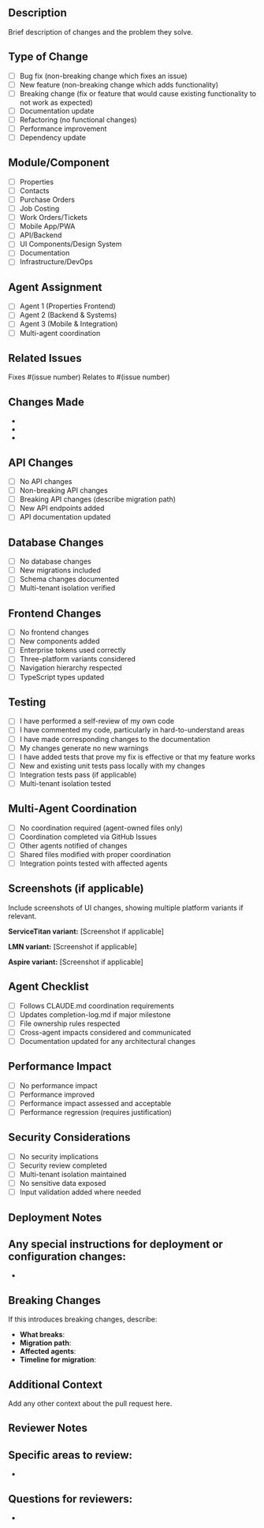 ## Description
Brief description of changes and the problem they solve.

## Type of Change
- [ ] Bug fix (non-breaking change which fixes an issue)
- [ ] New feature (non-breaking change which adds functionality)
- [ ] Breaking change (fix or feature that would cause existing functionality to not work as expected)
- [ ] Documentation update
- [ ] Refactoring (no functional changes)
- [ ] Performance improvement
- [ ] Dependency update

## Module/Component
- [ ] Properties
- [ ] Contacts
- [ ] Purchase Orders
- [ ] Job Costing
- [ ] Work Orders/Tickets
- [ ] Mobile App/PWA
- [ ] API/Backend
- [ ] UI Components/Design System
- [ ] Documentation
- [ ] Infrastructure/DevOps

## Agent Assignment
- [ ] Agent 1 (Properties Frontend)
- [ ] Agent 2 (Backend & Systems)
- [ ] Agent 3 (Mobile & Integration)
- [ ] Multi-agent coordination

## Related Issues
Fixes #(issue number)
Relates to #(issue number)

## Changes Made
- 
- 
- 

## API Changes
- [ ] No API changes
- [ ] Non-breaking API changes
- [ ] Breaking API changes (describe migration path)
- [ ] New API endpoints added
- [ ] API documentation updated

## Database Changes
- [ ] No database changes
- [ ] New migrations included
- [ ] Schema changes documented
- [ ] Multi-tenant isolation verified

## Frontend Changes
- [ ] No frontend changes
- [ ] New components added
- [ ] Enterprise tokens used correctly
- [ ] Three-platform variants considered
- [ ] Navigation hierarchy respected
- [ ] TypeScript types updated

## Testing
- [ ] I have performed a self-review of my own code
- [ ] I have commented my code, particularly in hard-to-understand areas
- [ ] I have made corresponding changes to the documentation
- [ ] My changes generate no new warnings
- [ ] I have added tests that prove my fix is effective or that my feature works
- [ ] New and existing unit tests pass locally with my changes
- [ ] Integration tests pass (if applicable)
- [ ] Multi-tenant isolation tested

## Multi-Agent Coordination
- [ ] No coordination required (agent-owned files only)
- [ ] Coordination completed via GitHub Issues
- [ ] Other agents notified of changes
- [ ] Shared files modified with proper coordination
- [ ] Integration points tested with affected agents

## Screenshots (if applicable)
Include screenshots of UI changes, showing multiple platform variants if relevant.

**ServiceTitan variant:**
[Screenshot if applicable]

**LMN variant:**
[Screenshot if applicable]

**Aspire variant:**
[Screenshot if applicable]

## Agent Checklist
- [ ] Follows CLAUDE.md coordination requirements
- [ ] Updates completion-log.md if major milestone
- [ ] File ownership rules respected
- [ ] Cross-agent impacts considered and communicated
- [ ] Documentation updated for any architectural changes

## Performance Impact
- [ ] No performance impact
- [ ] Performance improved
- [ ] Performance impact assessed and acceptable
- [ ] Performance regression (requires justification)

## Security Considerations
- [ ] No security implications
- [ ] Security review completed
- [ ] Multi-tenant isolation maintained
- [ ] No sensitive data exposed
- [ ] Input validation added where needed

## Deployment Notes
Any special instructions for deployment or configuration changes:
- 
- 

## Breaking Changes
If this introduces breaking changes, describe:
- **What breaks**: 
- **Migration path**: 
- **Affected agents**: 
- **Timeline for migration**: 

## Additional Context
Add any other context about the pull request here.

## Reviewer Notes
**Specific areas to review:**
- 
- 

**Questions for reviewers:**
- 
- 